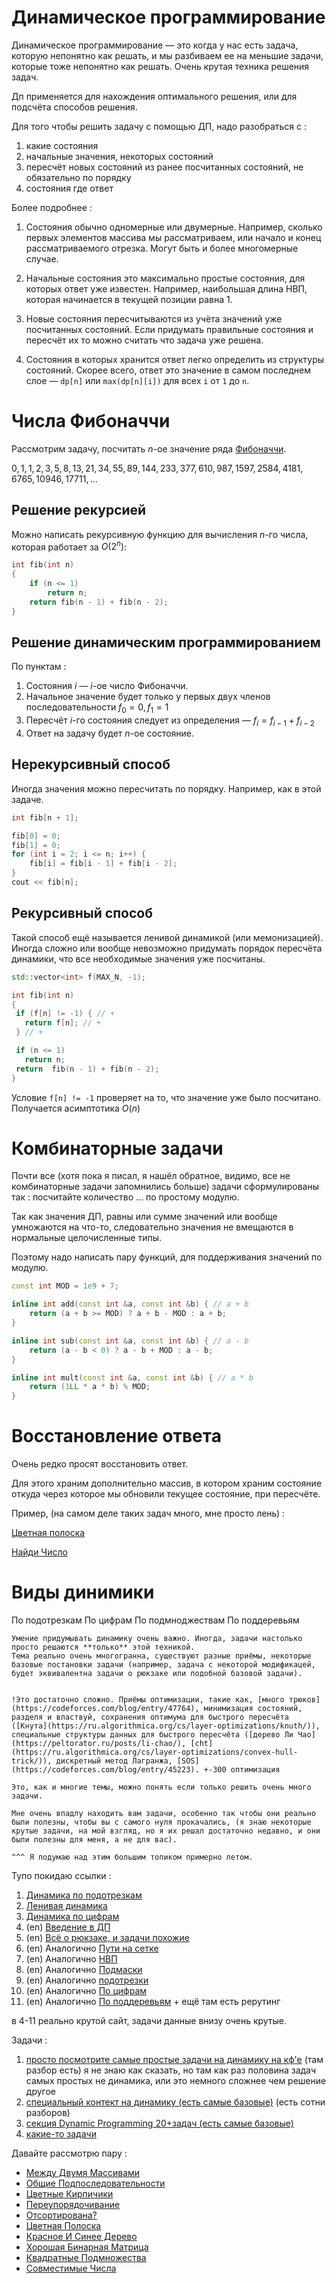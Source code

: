 # Динамическое программирование


Динамическое программирование — это когда у нас есть задача, которую непонятно как решать, и мы разбиваем ее на меньшие задачи, которые тоже непонятно как решать. Очень крутая техника решения задач.

Дп применяется для нахождения оптимального решения, или для подсчёта способов решения.

Для того чтобы решить задачу с помощью ДП, надо разобраться с :
1. какие состояния
2. начальные значения, некоторых состояний
3. пересчёт новых состояний из ранее посчитанных состояний, не обязательно по порядку
4. состояния где ответ

Более подробнее :

1. Состояния обычно одномерные или двумерные. Например, сколько первых элементов массива мы рассматриваем, или начало и конец рассматриваемого отрезка. Могут быть и более многомерные случае.

2. Начальные состояния это максимально простые состояния, для которых ответ уже известен. Например, наибольшая длина НВП, которая начинается в текущей позиции равна 1.

3. Новые состояния пересчитываются из учёта значений уже посчитанных состояний. Если придумать правильные состояния и пересчёт их то можно считать что задача уже решена. 

4. Состояния в которых хранится ответ легко определить из структуры состояний. Скорее всего, ответ это значение в самом последнем слое &mdash; `dp[n]` или `max(dp[n][i])` для всех `i` от `1` до `n`.

# Числа Фибоначчи

Рассмотрим задачу, посчитать $n$-ое значение ряда [Фибоначчи](https://ru.wikipedia.org/wiki/%D0%A7%D0%B8%D1%81%D0%BB%D0%B0_%D0%A4%D0%B8%D0%B1%D0%BE%D0%BD%D0%B0%D1%87%D1%87%D0%B8).

$0, 1, 1, 2, 3, 5, 8, 13, 21, 34, 55, 89, 144, 233, 377, 610, 987, 1597, 2584, 4181, 6765, 10946, 17711, \dots$

## Решение рекурсией

Можно написать рекурсивную функцию для вычисления $n$-го числа, которая работает за $O(2^n)$:

```cpp
int fib(int n)
{
    if (n <= 1)
        return n;
    return fib(n - 1) + fib(n - 2);
}
```

## Решение динамическим программированием

По пунктам :

1. Состояния $i$ &mdash; $i$-ое число Фибоначчи.
2. Начальное значение будет только у первых двух членов последовательности $f_0 = 0, f_1 = 1$
3. Пересчёт $i$-го состояния следует из определения &mdash; $f_i = f_{i - 1} + f_{i - 2}$
4. Ответ на задачу будет $n$-ое состояние.

## Нерекурсивный способ

Иногда значения можно пересчитать по порядку. Например, как в этой задаче.

```cpp
int fib[n + 1];

fib[0] = 0;
fib[1] = 0;
for (int i = 2; i <= n; i++) {
	fib[i] = fib[i - 1] + fib[i - 2];
}
cout << fib[n];
```

## Рекурсивный способ

Такой способ ещё называется ленивой динамикой (или мемонизацией). Иногда сложно или вообще невозможно придумать  порядок пересчёта динамики, что все необходимые значения уже посчитаны.


 ```cpp
std::vector<int> f(MAX_N, -1);

int fib(int n)
{
  if (f[n] != -1) { // +
    return f[n]; // +
  } // +

  if (n <= 1)
    return n;
  return  fib(n - 1) + fib(n - 2);
}
```

Условие `f[n] != -1` проверяет на то, что значение уже было посчитано. Получается асимптотика $O(n)$

# Комбинаторные задачи

Почти все (хотя пока я писал, я нашёл обратное, видимо, все не комбинаторные задачи запомнились больше) задачи сформулированы так : посчитайте количество ... по простому модулю.

Так как значения ДП, равны или сумме значений или вообще умножаются на что-то, следовательно значения не вмещаются в нормальные целочисленные типы.

Поэтому надо написать пару функций, для поддерживания значений по модулю. 

```cpp
const int MOD = 1e9 + 7;

inline int add(const int &a, const int &b) { // a + b
    return (a + b >= MOD) ? a + b - MOD : a + b;
}

inline int sub(const int &a, const int &b) { // a - b
    return (a - b < 0) ? a - b + MOD : a - b;
}

inline int mult(const int &a, const int &b) { // a * b
    return (1LL * a * b) % MOD;
}
```

# Восстановление ответа

Очень редко просят восстановить ответ.

Для этого храним дополнительно массив, в котором храним состояние откуда через которое мы обновили текущее состояние, при пересчёте.

Пример, (на самом деле таких задач много, мне просто лень) : 

[Цветная полоска](../tasks/colored-stripe.md)

[Найди Число](../tasks/find-number.md)

# Виды динимики

По подотрезкам
По цифрам
По подмноджествам 
По поддеревьям 

```admonish warning
Умение придумывать динамику очень важно. Иногда, задачи настолько просто решаются **только** этой техникой.
Тема реально очень многогранна, существуют разные приёмы, некоторые базовые постановки задачи (например, задача с некоторой модификацей, будет эквивалентна задачи о рюкзаке или подобной базовой задачи). 


!Это достаточно сложно. Приёмы оптимизации, такие как, [много трюков](https://codeforces.com/blog/entry/47764), минимизация состояний, разделя и властвуй, сохранения оптимума для быстрого пересчёта ([Кнута](https://ru.algorithmica.org/cs/layer-optimizations/knuth/)), специальные структуры данных для быстрого пересчёта ([дерево Ли Чао](https://peltorator.ru/posts/li-chao/), [cht](https://ru.algorithmica.org/cs/layer-optimizations/convex-hull-trick/)), дискретный метод Лагранжа, [SOS](https://codeforces.com/blog/entry/45223). +-300 оптимизация

Это, как и многие темы, можно понять если только решить очень много задачи.

Мне очень впадлу находить вам задачи, особенно так чтобы они реально были полезны, чтобы вы с самого нуля прокачались, (я знаю некоторые крутые задачи, на мой взгляд, но я их решал достаточно недавно, и они были полезны для меня, а не для вас).

^^^ Я подумаю над этим большим топиком примерно летом.
```

Тупо покидаю ссылки :

1. [Динамика по подотрезкам](https://ru.algorithmica.org/cs/general-dynamic/segments/) 
2. [Ленивая динамика](https://ru.algorithmica.org/cs/general-dynamic/memoization/)
3. [Динамика по цифрам](https://wiki.algocode.ru/index.php?title=%D0%94%D0%B8%D0%BD%D0%B0%D0%BC%D0%B8%D1%87%D0%B5%D1%81%D0%BA%D0%BE%D0%B5_%D0%BF%D1%80%D0%BE%D0%B3%D1%80%D0%B0%D0%BC%D0%BC%D0%B8%D1%80%D0%BE%D0%B2%D0%B0%D0%BD%D0%B8%D0%B5_%D0%BF%D0%BE_%D1%86%D0%B8%D1%84%D1%80%D0%B0%D0%BC)
4. (en) [Введение в ДП](https://usaco.guide/gold/intro-dp?lang=cpp)
5. (en) [Всё о рюкзаке, и задачи похожие](https://usaco.guide/gold/knapsack?lang=cpp)
6. (en) Аналогично [Пути на сетке](https://usaco.guide/gold/paths-grids?lang=cpp)
7. (en) Аналогично [НВП](https://usaco.guide/gold/lis?lang=cpp)
8. (en) Аналогично [Подмаски](https://usaco.guide/gold/dp-bitmasks?lang=cpp)
9. (en) Аналогично [подотрезки](https://usaco.guide/gold/dp-ranges?lang=cpp)
10. (en) Аналогично [По цифрам](https://usaco.guide/gold/digit-dp?lang=cpp)
11. (en) Аналогично [По поддеревьям](https://usaco.guide/gold/dp-trees) + ещё там есть рерутинг


в 4-11 реально крутой сайт, задачи данные внизу очень крутые. 

Задачи :

1. [просто посмотрите самые простые задачи на динамику на кф'е](https://codeforces.com/problemset?order=BY_SOLVED_DESC&tags=dp) (там разбор есть) я не знаю как сказать, но там как раз половина задач самых простых не динамика, или это немного сложнее чем решение другое
2. [специальный контект на динамику (есть самые базовые)](https://atcoder.jp/contests/dp/tasks) (есть сотни разборов)
3. [секция Dynamic Programming 20+задач (есть самые базовые)](https://cses.fi/problemset/list/)
4. [какие-то задачи](https://codeforces.com/blog/entry/67679)

Давайте рассмотрю пару :
  - [Между Двумя Массивами](../tasks/between-two-arrays.md)
  - [Общие Подпоследовательности](../tasks/common-subsequence.md)
  - [Цветные Кирпичики](../tasks/bricks.md)
  - [Переупорядочивание](../tasks/reordering.md)
  - [Отсортирована?](../tasks/is-sorted.md)
  - [Цветная Полоска](../tasks/colored-stripe.md)
  - [Красное И Синее Дерево](../tasks/red-blue-tree.md)
  - [Хорошая Бинарная Матрица](../tasks/nice-binary-matrix.md)
  - [Квадратные Подмножества](../tasks/square-subsets.md)
  - [Совместимые Числа](../tasks/compatible-numbers.md)